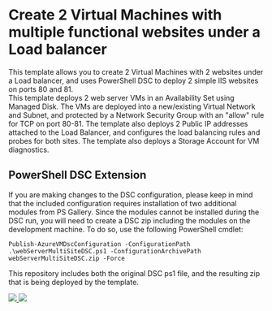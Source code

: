 # Create 2 Virtual Machines with multiple functional websites under a Load balancer

This template allows you to create 2 Virtual Machines with 2 websites under a Load balancer, and uses PowerShell DSC to deploy 2 simple IIS  websites on ports 80 and 81.
<br />
This template deploys 2 web server VMs in an Availability Set using Managed Disk. The VMs are deployed into a new/existing Virtual Network and Subnet, and protected by a Network Security Group with an "allow" rule for TCP on port 80-81. The template also deploys 2 Public IP addresses attached to the Load Balancer, and configures the load balancing rules and probes for both sites. The template also deploys a Storage Account for VM diagnostics.
<br />

## PowerShell DSC Extension
If you are making changes to the DSC configuration, please keep in mind that the included configuration requires installation of two additional modules from PS Gallery. Since the modules cannot be installed during the DSC run, you will need to create a DSC zip including the modules on the development machine. To do so, use the following PowerShell cmdlet:
```
Publish-AzureVMDscConfiguration -ConfigurationPath .\webServerMultiSiteDSC.ps1 -ConfigurationArchivePath webServerMultiSiteDSC.zip -Force
```
This repository includes both the original DSC ps1 file, and the resulting zip that is being deployed by the template. 

<a href="https://portal.azure.com/#create/Microsoft.Template/uri/https%3A%2F%2Fraw.githubusercontent.com%2FDivineOps%2Filb-multi-site%2Fmaster%2Fazuredeploy.json" target="_blank">
    <img src="http://azuredeploy.net/deploybutton.png"/>
</a>
<a href="http://armviz.io/#/?load=https%3A%2F%2Fraw.githubusercontent.com%2FDivineOps%2Filb-multi-site%2Fmaster%2Fazuredeploy.json" target="_blank">
    <img src="http://armviz.io/visualizebutton.png"/>
</a>
